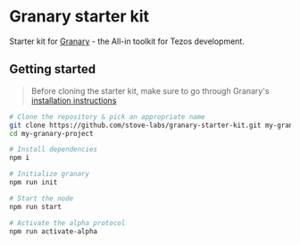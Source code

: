 # Granary starter kit

Starter kit for [Granary](https://stove-labs.github.io/granary/) - the All-in toolkit for Tezos development.

## Getting started

> Before cloning the starter kit, make sure to go through Granary's [installation instructions](https://stove-labs.github.io/granary/docs/getting-started-install)

```zsh
# Clone the repository & pick an appropriate name
git clone https://github.com/stove-labs/granary-starter-kit.git my-granary-project
cd my-granary-project

# Install dependencies
npm i

# Initialize granary
npm run init

# Start the node
npm run start

# Activate the alpha protocol
npm run activate-alpha
```